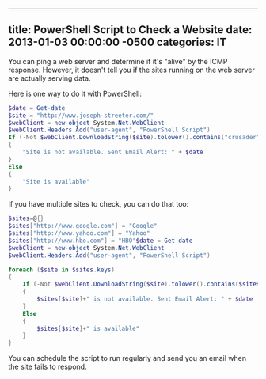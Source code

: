 ﻿---

title:  PowerShell Script to Check a Website
date:   2013-01-03 00:00:00 -0500
categories: IT
---






You can ping a web server and determine if it's "alive" by the ICMP response. However, it doesn't tell you if the sites running on the web server are actually serving data.

Here is one way to do it with PowerShell:

```powershell
$date = Get-date
$site = "http://www.joseph-streeter.com/"
$webClient = new-object System.Net.WebClient
$webClient.Headers.Add("user-agent", "PowerShell Script")
If (-Not $webClient.DownloadString($site).tolower().contains("crusader"))
{
    "Site is not available. Sent Email Alert: " + $date
}
Else
{
    "Site is available"
}
```

If you have multiple sites to check, you can do that too:

```powershell
$sites=@{}
$sites["http://www.google.com"] = "Google"
$sites["http://www.yahoo.com"] = "Yahoo"
$sites["http://www.hbo.com"] = "HBO"$date = Get-date
$webClient = new-object System.Net.WebClient
$webClient.Headers.Add("user-agent", "PowerShell Script")

foreach ($site in $sites.keys)
{
    If (-Not $webClient.DownloadString($site).tolower().contains($sites[$site].ToLower()))
    {
        $sites[$site]+" is not available. Sent Email Alert: " + $date
    }
    Else
    {
        $sites[$site]+" is available"
    }
}
```

You can schedule the script to run regularly and send you an email when the site fails to respond.
